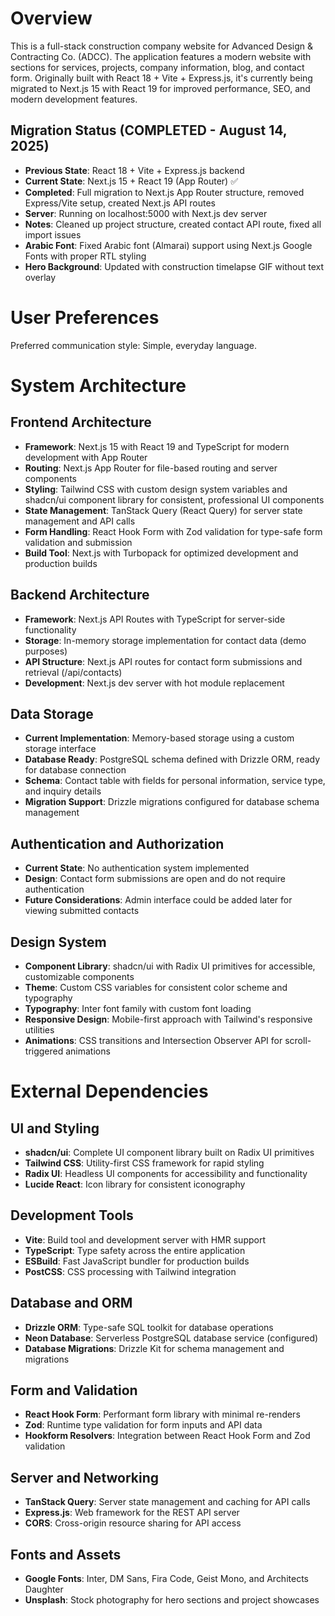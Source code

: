 # Overview

This is a full-stack construction company website for Advanced Design & Contracting Co. (ADCC). The application features a modern website with sections for services, projects, company information, blog, and contact form. Originally built with React 18 + Vite + Express.js, it's currently being migrated to Next.js 15 with React 19 for improved performance, SEO, and modern development features.

## Migration Status (COMPLETED - August 14, 2025)
- **Previous State**: React 18 + Vite + Express.js backend 
- **Current State**: Next.js 15 + React 19 (App Router) ✅
- **Completed**: Full migration to Next.js App Router structure, removed Express/Vite setup, created Next.js API routes
- **Server**: Running on localhost:5000 with Next.js dev server
- **Notes**: Cleaned up project structure, created contact API route, fixed all import issues
- **Arabic Font**: Fixed Arabic font (Almarai) support using Next.js Google Fonts with proper RTL styling
- **Hero Background**: Updated with construction timelapse GIF without text overlay

# User Preferences

Preferred communication style: Simple, everyday language.

# System Architecture

## Frontend Architecture
- **Framework**: Next.js 15 with React 19 and TypeScript for modern development with App Router
- **Routing**: Next.js App Router for file-based routing and server components
- **Styling**: Tailwind CSS with custom design system variables and shadcn/ui component library for consistent, professional UI components
- **State Management**: TanStack Query (React Query) for server state management and API calls
- **Form Handling**: React Hook Form with Zod validation for type-safe form validation and submission
- **Build Tool**: Next.js with Turbopack for optimized development and production builds

## Backend Architecture
- **Framework**: Next.js API Routes with TypeScript for server-side functionality
- **Storage**: In-memory storage implementation for contact data (demo purposes)
- **API Structure**: Next.js API routes for contact form submissions and retrieval (/api/contacts)
- **Development**: Next.js dev server with hot module replacement

## Data Storage
- **Current Implementation**: Memory-based storage using a custom storage interface
- **Database Ready**: PostgreSQL schema defined with Drizzle ORM, ready for database connection
- **Schema**: Contact table with fields for personal information, service type, and inquiry details
- **Migration Support**: Drizzle migrations configured for database schema management

## Authentication and Authorization
- **Current State**: No authentication system implemented
- **Design**: Contact form submissions are open and do not require authentication
- **Future Considerations**: Admin interface could be added later for viewing submitted contacts

## Design System
- **Component Library**: shadcn/ui with Radix UI primitives for accessible, customizable components
- **Theme**: Custom CSS variables for consistent color scheme and typography
- **Typography**: Inter font family with custom font loading
- **Responsive Design**: Mobile-first approach with Tailwind's responsive utilities
- **Animations**: CSS transitions and Intersection Observer API for scroll-triggered animations

# External Dependencies

## UI and Styling
- **shadcn/ui**: Complete UI component library built on Radix UI primitives
- **Tailwind CSS**: Utility-first CSS framework for rapid styling
- **Radix UI**: Headless UI components for accessibility and functionality
- **Lucide React**: Icon library for consistent iconography

## Development Tools
- **Vite**: Build tool and development server with HMR support
- **TypeScript**: Type safety across the entire application
- **ESBuild**: Fast JavaScript bundler for production builds
- **PostCSS**: CSS processing with Tailwind integration

## Database and ORM
- **Drizzle ORM**: Type-safe SQL toolkit for database operations
- **Neon Database**: Serverless PostgreSQL database service (configured)
- **Database Migrations**: Drizzle Kit for schema management and migrations

## Form and Validation
- **React Hook Form**: Performant form library with minimal re-renders
- **Zod**: Runtime type validation for form inputs and API data
- **Hookform Resolvers**: Integration between React Hook Form and Zod validation

## Server and Networking
- **TanStack Query**: Server state management and caching for API calls
- **Express.js**: Web framework for the REST API server
- **CORS**: Cross-origin resource sharing for API access

## Fonts and Assets
- **Google Fonts**: Inter, DM Sans, Fira Code, Geist Mono, and Architects Daughter
- **Unsplash**: Stock photography for hero sections and project showcases